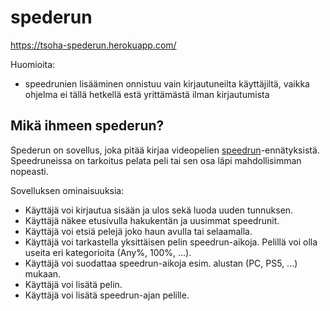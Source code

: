 # spederun

https://tsoha-spederun.herokuapp.com/

Huomioita:
- speedrunien lisääminen onnistuu vain kirjautuneilta käyttäjiltä, vaikka ohjelma ei tällä hetkellä estä yrittämästä ilman kirjautumista

## Mikä ihmeen spederun?

Spederun on sovellus, joka pitää kirjaa videopelien [speedrun](https://en.wikipedia.org/wiki/Speedrun)-ennätyksistä. Speedruneissa on tarkoitus pelata peli tai sen osa läpi mahdollisimman nopeasti.

Sovelluksen ominaisuuksia:

- Käyttäjä voi kirjautua sisään ja ulos sekä luoda uuden tunnuksen.
- Käyttäjä näkee etusivulla hakukentän ja uusimmat speedrunit.
- Käyttäjä voi etsiä pelejä joko haun avulla tai selaamalla.
- Käyttäjä voi tarkastella yksittäisen pelin speedrun-aikoja. Pelillä voi olla useita eri kategorioita (Any%, 100%, ...).
- Käyttäjä voi suodattaa speedrun-aikoja esim. alustan (PC, PS5, ...) mukaan.
- Käyttäjä voi lisätä pelin.
- Käyttäjä voi lisätä speedrun-ajan pelille.
